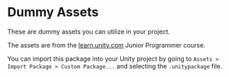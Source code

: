 # Dummy Assets

These are dummy assets you can utilize in your project.

The assets are from the [learn.unity.com](https://learn.unity.com/) Junior Programmer course.

You can import this package into your Unity project by going to `Assets > Import Package > Custom Package...` and selecting the `.unitypackage` file.
